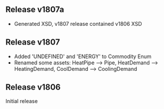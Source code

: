 ## Release v1807a

- Generated XSD, v1807 release contained v1806 XSD

## Release v1807

- Added 'UNDEFINED' and 'ENERGY' to Commodity Enum
- Renamed some assets: HeatPipe --> Pipe, HeatDemand --> HeatingDemand, CoolDemand --> CoolingDemand

## Release v1806

Initial release
